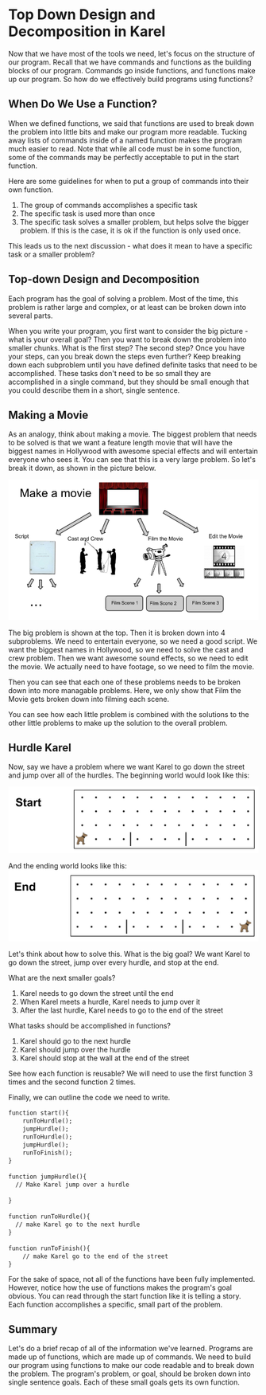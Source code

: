 # Top Down Design and Decomposition in Karel

Now that we have most of the tools we need, let's focus on the structure of our program.  Recall that we have commands and functions as the building blocks of our program.  Commands go inside functions, and functions make up our program.  So how do we effectively build programs using functions?

## When Do We Use a Function?
When we defined functions, we said that functions are used to break down the problem into little bits and make our program more readable.  Tucking away lists of commands inside of a named function makes the program much easier to read.  Note that while all code must be in some function, some of the commands may be perfectly acceptable to put in the start function.

Here are some guidelines for when to put a group of commands into their own function.

1. The group of commands accomplishes a specific task
2. The specific task is used more than once
3. The specific task solves a smaller problem, but helps solve the bigger problem.  If this is the case, it is ok if the function is only used once.

This leads us to the next discussion - what does it mean to have a specific task or a smaller problem?

## Top-down Design and Decomposition
Each program has the goal of solving a problem.  Most of the time, this problem is rather large and complex, or at least can be broken down into several parts.

When you write your program, you first want to consider the big picture - what is your overall goal?  Then you want to break down the problem into smaller chunks.  What is the first step?  The second step?  Once you have your steps, can you break down the steps even further?  Keep breaking down each subproblem until you have defined definite tasks that need to be accomplished.  These tasks don't need to be so small they are accomplished in a single command, but they should be small enough that you could describe them in a short, single sentence.

## Making a Movie
As an analogy, think about making a movie.  The biggest problem that needs to be solved is that we want a feature length movie that will have the biggest names in Hollywood with awesome special effects and will entertain everyone who sees it.  You can see that this is a very large problem.  So let's break it down, as shown in the picture below.

![Movie Subproblems](../static/karel/movie_diagram.png "Karel is Stuck")

The big problem is shown at the top.  Then it is broken down into 4 subproblems.  We need to entertain everyone, so we need a good script.  We want the biggest names in Hollywood, so we need to solve the cast and crew problem.  Then we want awesome sound effects, so we need to edit the movie.  We actually need to have footage, so we need to film the movie.

Then you can see that each one of these problems needs to be broken down into more managable problems.  Here, we only show that Film the Movie gets broken down into filming each scene.

You can see how each little problem is combined with the solutions to the other little problems to make up the solution to the overall problem.

## Hurdle Karel
Now, say we have a problem where we want Karel to go down the street and jump over all of the hurdles.  The beginning world would look like this:

![Starting Hurdles](../static/karel/karel_hurdle_start.png "Karel is Stuck")

And the ending world looks like this:
![Ending Hurdles](../static/karel/karel_hurdle_end.png "Karel is Stuck")

Let's think about how to solve this. What is the big goal?  We want Karel to go down the street, jump over every hurdle, and stop at the end.

What are the next smaller goals?
1. Karel needs to go down the street until the end
2. When Karel meets a hurdle, Karel needs to jump over it
3. After the last hurdle, Karel needs to go to the end of the street


What tasks should be accomplished in functions?
1. Karel should go to the next hurdle
2. Karel should jump over the hurdle
3. Karel should stop at the wall at the end of the street

See how each function is reusable?  We will need to use the first function 3 times and the second function 2 times.

Finally, we can outline the code we need to write.

```
function start(){
    runToHurdle();
    jumpHurdle();
	runToHurdle();
	jumpHurdle();
	runToFinish();
}

function jumpHurdle(){
  // Make Karel jump over a hurdle

}

function runToHurdle(){
  // make Karel go to the next hurdle
}

function runToFinish(){
    // make Karel go to the end of the street
}
```

For the sake of space, not all of the functions have been fully implemented.  However, notice how the use of functions makes the program's goal obvious.  You can read through the start function like it is telling a story.  Each function accomplishes a specific, small part of the problem.


## Summary
Let's do a brief recap of all of the information we've learned.  Programs are made up of functions, which are made up of commands.  We need to build our program using functions to make our code readable and to break down the problem.  The program's problem, or goal, should be broken down into single sentence goals.  Each of these small goals gets its own function.






